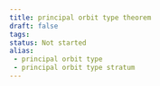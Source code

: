 ```yaml
---
title: principal orbit type theorem
draft: false
tags: 
status: Not started
alias:
 - principal orbit type
 - principal orbit type stratum
---
```

